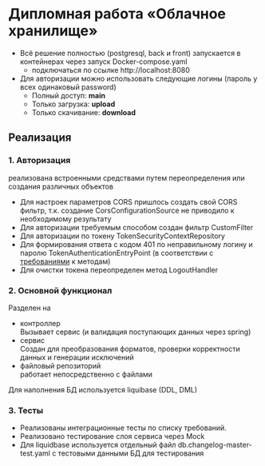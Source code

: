 # Дипломная работа «Облачное хранилище»

* Всё решение полностью (postgresql, back и front) запускается в контейнерах через запуск Docker-compose.yaml  
  * подключаться по ссылке http://localhost:8080
* Для авторизации можно использовать следующие логины (пароль у всех одинаковый password)  
    * Полный доступ: **main**  
    * Только загрузка: **upload**  
    * Только скачивание: **download**  

## Реализация

### 1. Авторизация  
 реализована встроенными средствами путем переопределения или создания различных объектов
 * Для настроек параметров CORS пришлось создать свой CORS фильтр, т.к. создание CorsConfigurationSource не приводило к необходимому результату
 * Для авторизации требуемым способом создан фильтр CustomFilter
 * Для авторизации по токену TokenSecurityContextRepository
 * Для формирования ответа с кодом 401 по неправильному логину и паролю TokenAuthenticationEntryPoint (в соответствии с [требованиями](https://github.com/netology-code/jd-homeworks/blob/master/diploma/CloudServiceSpecification.yaml) к методам)
 * Для очистки токена переопределен метод LogoutHandler

### 2. Основной функционал

Разделен на 
* контроллер  
Вызывает сервис (и валидация поступающих данных через spring)
* сервис  
Создан для преобразования форматов, проверки корректности данных и генерации исключений 
* файловый репозиторий  
работает непосредственно с файлами  

Для наполнения БД используется liquibase (DDL, DML)

### 3. Тесты

* Реализованы интеграционные тесты по списку требований.   
* Реализовано тестирование слоя сервиса через Mock  
* Для liquidbase используется отдельный файл db.changelog-master-test.yaml с тестовыми данными БД для тестирования